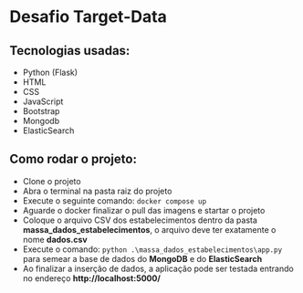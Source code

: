 # Desafio Target-Data

## Tecnologias usadas:

 - Python (Flask)
 - HTML
 - CSS
 - JavaScript
 - Bootstrap
 - Mongodb
 - ElasticSearch
 
## Como rodar o projeto:

 - Clone o projeto
 - Abra o terminal na pasta raiz do projeto
 - Execute o seguinte comando: `docker compose up`
 -  Aguarde o docker finalizar o pull das imagens e startar o projeto
 - Coloque o arquivo CSV dos estabelecimentos dentro da pasta **massa_dados_estabelecimentos**, o arquivo deve ter exatamente o nome **dados.csv**
 - Execute o comando: `python .\massa_dados_estabelecimentos\app.py` para semear a base de dados do **MongoDB** e do **ElasticSearch**
 - Ao finalizar a inserção de dados, a aplicação pode ser testada entrando no endereço **http://localhost:5000/**
